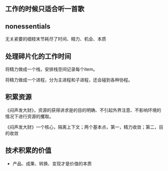 ## 工作的时候只适合听一首歌

## nonessentials

无关紧要的细枝末节耗尽了时间、精力、机会、本质

## 处理碎片化的工作时间

将精力做成一个栈，安排栈空间记录每个item。

将精力做成一个进程，分为主进程和子进程，还会碰到各种协程。

## 积累资源

《闷声发大财》，资源的获得讲求是的目的明确、不引起外界注意、不影响环境的情况下进行资源的攫取。

《闷声发大财》一个核心，隔离上下文；两个基本点，第一，精力收敛；第二，目的收敛

## 技术积累的价值

  - 产品、成果、转换、变现才是价值的本质
